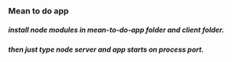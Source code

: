 ### Mean to do app
##### install node modules in mean-to-do-app folder and client folder.
##### then just type node server and app starts on process port.
